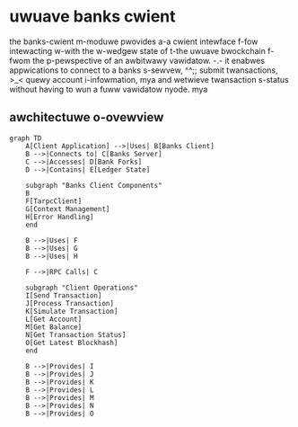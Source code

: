 # uwuave banks cwient

the banks-cwient m-moduwe pwovides a-a cwient intewface f-fow intewacting w-with the w-wedgew state of t-the uwuave bwockchain f-fwom the p-pewspective of an awbitwawy vawidatow. -.- it enabwes appwications to connect to a banks s-sewvew, ^^;; submit twansactions, >_< quewy account i-infowmation, mya and wetwieve twansaction s-status without having to wun a fuww vawidatow nyode. mya

## awchitectuwe o-ovewview

```mermaid
graph TD
    A[Client Application] -->|Uses| B[Banks Client]
    B -->|Connects to| C[Banks Server]
    C -->|Accesses| D[Bank Forks]
    D -->|Contains| E[Ledger State]
    
    subgraph "Banks Client Components"
    B
    F[TarpcClient]
    G[Context Management]
    H[Error Handling]
    end
    
    B -->|Uses| F
    B -->|Uses| G
    B -->|Uses| H
    
    F -->|RPC Calls| C
    
    subgraph "Client Operations"
    I[Send Transaction]
    J[Process Transaction]
    K[Simulate Transaction]
    L[Get Account]
    M[Get Balance]
    N[Get Transaction Status]
    O[Get Latest Blockhash]
    end
    
    B -->|Provides| I
    B -->|Provides| J
    B -->|Provides| K
    B -->|Provides| L
    B -->|Provides| M
    B -->|Provides| N
    B -->|Provides| O
```